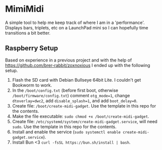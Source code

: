 # MimiMidi

A simple tool to help me keep track of where I am in a 'performance'. Displays bars, triplets, etc on a LaunchPad mini so I can hopefully time transitions a bit better.

## Raspberry Setup

Based on experience in a previous project and with the help of https://github.com/brer-rabbit/zoxnoxious I ended up with the following setup.

1. Flash the SD card with Debian Bullseye 64bit Lite. I couldn't get Bookworm to work.
1. In the `/boot/config.txt` (before first boot, otherwise `/boot/firmware/config.txt`) comment `otg_mode=1`, change `dtoverlay=dwc2`, add `disable_splash=1`, and add `boot_delay=0`.
1. Create file: `/boot/create-midi-gadget`. Use the template in this repo for the contents.
1. Make the file executable: `sudo chmod +x /boot/create-midi-gadget`.
1. Create file: `/etc/systemd/system/create-midi-gadget.service`, will need `sudo`. Use the template in this repo for the contents.
1. Install and enable the service (`sudo systemctl enable create-midi-gadget.service`).
1. Install Bun <3 `curl -fsSL https://bun.sh/install | bash`.

